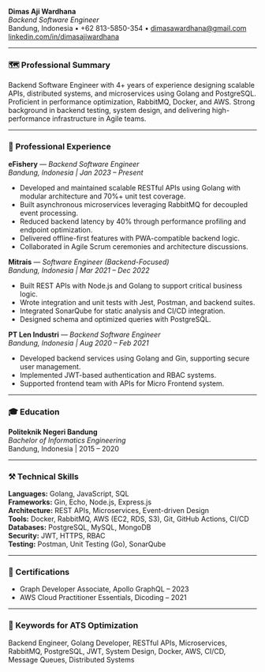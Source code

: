 **Dimas Aji Wardhana**  
_Backend Software Engineer_  
Bandung, Indonesia • +62 813-5850-354 • dimasawardhana@gmail.com  
[linkedin.com/in/dimasajiwardhana](https://www.linkedin.com/in/dimasajiwardhana)

---

### 🗺 Professional Summary

Backend Software Engineer with 4+ years of experience designing scalable APIs, distributed systems, and microservices using Golang and PostgreSQL. Proficient in performance optimization, RabbitMQ, Docker, and AWS. Strong background in backend testing, system design, and delivering high-performance infrastructure in Agile teams.

---

### 💼 Professional Experience

**eFishery** — _Backend Software Engineer_  
_Bandung, Indonesia | Jan 2023 – Present_

- Developed and maintained scalable RESTful APIs using Golang with modular architecture and 70%+ unit test coverage.
- Built asynchronous microservices leveraging RabbitMQ for decoupled event processing.
- Reduced backend latency by 40% through performance profiling and endpoint optimization.
- Delivered offline-first features with PWA-compatible backend logic.
- Collaborated in Agile Scrum ceremonies and architecture discussions.

**Mitrais** — _Software Engineer (Backend-Focused)_  
_Bandung, Indonesia | Mar 2021 – Dec 2022_

- Built REST APIs with Node.js and Golang to support critical business logic.
- Wrote integration and unit tests with Jest, Postman, and backend suites.
- Integrated SonarQube for static analysis and CI/CD integration.
- Designed schema and optimized queries with PostgreSQL.

**PT Len Industri** — _Backend Software Engineer_  
_Bandung, Indonesia | Aug 2020 – Feb 2021_

- Developed backend services using Golang and Gin, supporting secure user management.
- Implemented JWT-based authentication and RBAC systems.
- Supported frontend team with APIs for Micro Frontend system.

---

### 🎓 Education

**Politeknik Negeri Bandung**  
_Bachelor of Informatics Engineering_  
Bandung, Indonesia | 2015 – 2020

---

### ⚒️ Technical Skills

**Languages:** Golang, JavaScript, SQL  
**Frameworks:** Gin, Echo, Node.js, Express.js  
**Architecture:** REST APIs, Microservices, Event-driven Design  
**Tools:** Docker, RabbitMQ, AWS (EC2, RDS, S3), Git, GitHub Actions, CI/CD  
**Databases:** PostgreSQL, MySQL, MongoDB  
**Security:** JWT, HTTPS, RBAC  
**Testing:** Postman, Unit Testing (Go), SonarQube

---

### 📄 Certifications

- Graph Developer Associate, Apollo GraphQL – 2023
- AWS Cloud Practitioner Essentials, Dicoding – 2021

---

### 🔑 Keywords for ATS Optimization

Backend Engineer, Golang Developer, RESTful APIs, Microservices, RabbitMQ, PostgreSQL, JWT, System Design, Docker, AWS, CI/CD, Message Queues, Distributed Systems
